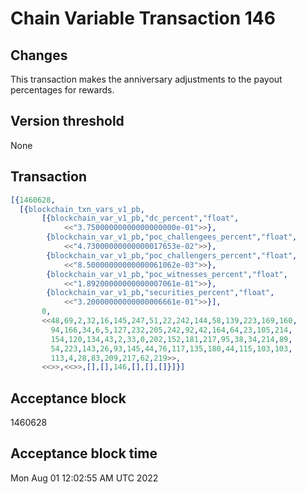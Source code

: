 # Chain Variable Transaction 146

## Changes

This transaction makes the anniversary adjustments to the payout percentages for rewards.

## Version threshold

None

## Transaction

```erlang
[{1460628,
  [{blockchain_txn_vars_v1_pb,
       [{blockchain_var_v1_pb,"dc_percent","float",
            <<"3.75000000000000000000e-01">>},
        {blockchain_var_v1_pb,"poc_challengees_percent","float",
            <<"4.73000000000000017653e-02">>},
        {blockchain_var_v1_pb,"poc_challengers_percent","float",
            <<"8.50000000000000061062e-03">>},
        {blockchain_var_v1_pb,"poc_witnesses_percent","float",
            <<"1.89200000000000007061e-01">>},
        {blockchain_var_v1_pb,"securities_percent","float",
            <<"3.20000000000000006661e-01">>}],
       0,
       <<48,69,2,32,16,145,247,51,22,242,144,58,139,223,169,160,
         94,166,34,6,5,127,232,205,242,92,42,164,64,23,105,214,
         154,120,134,43,2,33,0,202,152,181,217,95,38,34,214,89,
         54,223,143,26,93,145,44,76,117,135,180,44,115,103,103,
         113,4,28,83,209,217,62,219>>,
       <<>>,<<>>,[],[],146,[],[],[]}]}]
```

## Acceptance block

1460628

## Acceptance block time

Mon Aug 01 12:02:55 AM UTC 2022
